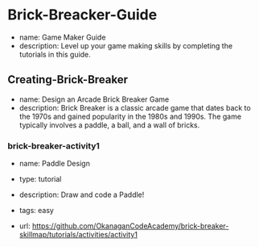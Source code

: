 # Brick-Breacker-Guide
* name: Game Maker Guide
* description: Level up your game making skills by completing the tutorials in this guide.

## Creating-Brick-Breaker
* name: Design an Arcade Brick Breaker Game
* description: Brick Breaker is a classic arcade game that dates back to the 1970s and gained popularity in the 1980s and 1990s. The game typically involves a paddle, a ball, and a wall of bricks.

### brick-breaker-activity1

* name: Paddle Design
* type: tutorial
* description: Draw and code a Paddle!
* tags: easy

* url: https://github.com/OkanaganCodeAcademy/brick-breaker-skillmap/tutorials/activities/activity1

